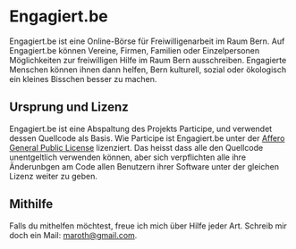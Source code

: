 Engagiert.be
============

Engagiert.be ist eine Online-Börse für Freiwilligenarbeit im Raum Bern. Auf Engagiert.be können Vereine, Firmen,
Familien oder Einzelpersonen Möglichkeiten zur freiwilligen Hilfe im Raum Bern ausschreiben. Engagierte Menschen
können ihnen dann helfen, Bern kulturell, sozial oder ökologisch ein kleines Bisschen besser zu machen.

Ursprung und Lizenz
-------------------
Engagiert.be ist eine Abspaltung des Projekts Participe, und verwendet dessen Quellcode als Basis. Wie Participe ist
Engagiert.be unter der [Affero General Public License](http://www.gnu.org/licenses/agpl-3.0.html) lizenziert. Das
heisst dass alle den Quellcode unentgeltlich verwenden können, aber sich verpflichten alle ihre Änderunbgen am Code
allen Benutzern ihrer Software unter der gleichen Lizenz weiter zu geben.

Mithilfe
--------
Falls du mithelfen möchtest, freue ich mich über Hilfe jeder Art. Schreib mir doch ein Mail: maroth@gmail.com.


